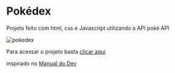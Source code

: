 # Pokédex

Projeto feito com html, css e Javascript utilizando a API poké API

![pokedex](https://user-images.githubusercontent.com/122728865/216631816-6798c6b6-dda0-4872-8a14-cac75bbd8fcc.gif)

Para acessar o projeto basta [clicar aqui](https://arthur-gsilva.github.io/projetos-javascript/pokedex/)


inspirado no [Manual do Dev](https://www.youtube.com/@ManualdoDev)

